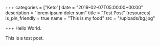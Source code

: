 +++
categories = ["Keto"]
date = "2019-02-07T05:00:00+00:00"
description = "lorem ipsum doler sum"
title = "Test Post"
[resources]
is_pin_friendly = true
name = "This is my food"
src = "/uploads/bg.jpg"

+++
Hello World.

This is a test post.